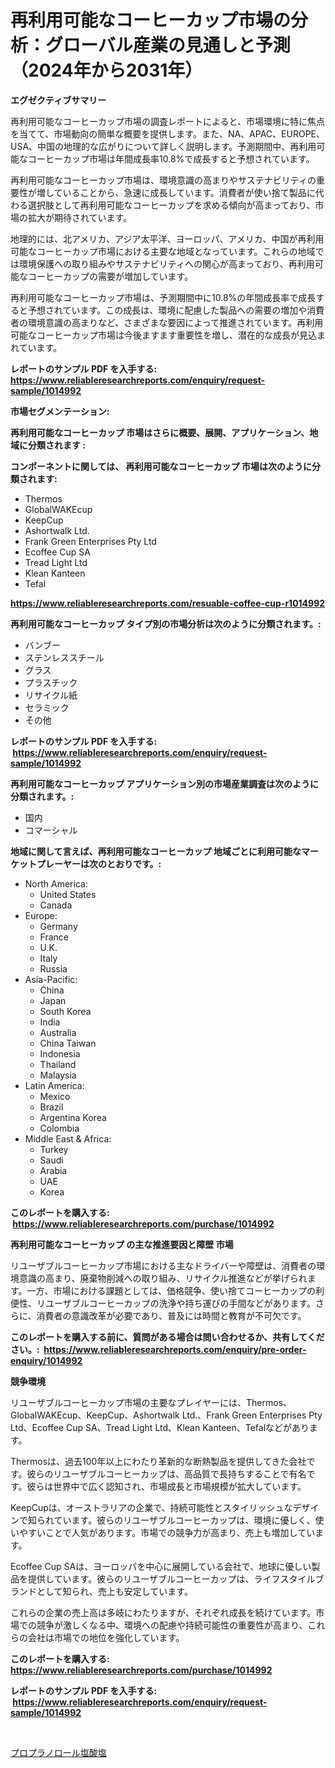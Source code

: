 <p><h1>再利用可能なコーヒーカップ市場の分析：グローバル産業の見通しと予測（2024年から2031年）</h1></p><p><strong>エグゼクティブサマリー</strong></p>
<p><p>再利用可能なコーヒーカップ市場の調査レポートによると、市場環境に特に焦点を当てて、市場動向の簡単な概要を提供します。また、NA、APAC、EUROPE、USA、中国の地理的な広がりについて詳しく説明します。予測期間中、再利用可能なコーヒーカップ市場は年間成長率10.8%で成長すると予想されています。</p><p>再利用可能なコーヒーカップ市場は、環境意識の高まりやサステナビリティの重要性が増していることから、急速に成長しています。消費者が使い捨て製品に代わる選択肢として再利用可能なコーヒーカップを求める傾向が高まっており、市場の拡大が期待されています。</p><p>地理的には、北アメリカ、アジア太平洋、ヨーロッパ、アメリカ、中国が再利用可能なコーヒーカップ市場における主要な地域となっています。これらの地域では環境保護への取り組みやサステナビリティへの関心が高まっており、再利用可能なコーヒーカップの需要が増加しています。</p><p>再利用可能なコーヒーカップ市場は、予測期間中に10.8%の年間成長率で成長すると予想されています。この成長は、環境に配慮した製品への需要の増加や消費者の環境意識の高まりなど、さまざまな要因によって推進されています。再利用可能なコーヒーカップ市場は今後ますます重要性を増し、潜在的な成長が見込まれています。</p></p>
<p><strong>レポートのサンプル PDF を入手する: <a href="https://www.reliableresearchreports.com/enquiry/request-sample/1014992">https://www.reliableresearchreports.com/enquiry/request-sample/1014992</a></strong></p>
<p><strong>市場セグメンテーション:</strong></p>
<p><strong> 再利用可能なコーヒーカップ 市場はさらに概要、展開、アプリケーション、地域に分類されます :</strong></p>
<p><strong>コンポーネントに関しては、 再利用可能なコーヒーカップ 市場は次のように分類されます: &nbsp;</strong></p>
<p><ul><li>Thermos</li><li>GlobalWAKEcup</li><li>KeepCup</li><li>Ashortwalk Ltd.</li><li>Frank Green Enterprises Pty Ltd</li><li>Ecoffee Cup SA</li><li>Tread Light Ltd</li><li>Klean Kanteen</li><li>Tefal</li></ul></p>
<p><strong><a href="https://www.reliableresearchreports.com/resuable-coffee-cup-r1014992">https://www.reliableresearchreports.com/resuable-coffee-cup-r1014992</a></strong></p>
<p><strong> 再利用可能なコーヒーカップ タイプ別の市場分析は次のように分類されます。:</strong></p>
<p><ul><li>バンブー</li><li>ステンレススチール</li><li>グラス</li><li>プラスチック</li><li>リサイクル紙</li><li>セラミック</li><li>その他</li></ul></p>
<p><strong>レポートのサンプル PDF を入手する: &nbsp;<a href="https://www.reliableresearchreports.com/enquiry/request-sample/1014992">https://www.reliableresearchreports.com/enquiry/request-sample/1014992</a></strong></p>
<p><strong> 再利用可能なコーヒーカップ アプリケーション別の市場産業調査は次のように分類されます。:</strong></p>
<p><ul><li>国内</li><li>コマーシャル</li></ul></p>
<p><strong>地域に関して言えば、再利用可能なコーヒーカップ 地域ごとに利用可能なマーケットプレーヤーは次のとおりです。:</strong></p>
<p><ul>
    <li>
        North America:
        <ul>
            <li>United States</li>
            <li>Canada</li>
        </ul>
    </li>
    <li>
        Europe:
        <ul>
            <li>Germany</li>
            <li>France</li>
            <li>U.K.</li>
            <li>Italy</li>
            <li>Russia</li>
        </ul>
    </li>
    <li>
        Asia-Pacific:
        <ul>
            <li>China</li>
            <li>Japan</li>
            <li>South Korea</li>
            <li>India</li>
            <li>Australia</li>
            <li>China Taiwan</li>
            <li>Indonesia</li>
            <li>Thailand</li>
            <li>Malaysia</li>
        </ul>
    </li>
    <li>
        Latin America:
        <ul>
            <li>Mexico</li>
            <li>Brazil</li>
            <li>Argentina Korea</li>
            <li>Colombia</li>
        </ul>
    </li>
    <li>
        Middle East & Africa:
        <ul>
            <li>Turkey</li>
            <li>Saudi</li>
            <li>Arabia</li>
            <li>UAE</li>
            <li>Korea</li>
        </ul>
    </li>
    </ul></p>
<p><strong>このレポートを購入する: &nbsp;<a href="https://www.reliableresearchreports.com/purchase/1014992">https://www.reliableresearchreports.com/purchase/1014992</a></strong></p>
<p><strong>再利用可能なコーヒーカップ の主な推進要因と障壁 市場</strong></p>
<p><p>リユーザブルコーヒーカップ市場における主なドライバーや障壁は、消費者の環境意識の高まり、廃棄物削減への取り組み、リサイクル推進などが挙げられます。一方、市場における課題としては、価格競争、使い捨てコーヒーカップの利便性、リユーザブルコーヒーカップの洗浄や持ち運びの手間などがあります。さらに、消費者の意識改革が必要であり、普及には時間と教育が不可欠です。</p></p>
<p><strong>このレポートを購入する前に、質問がある場合は問い合わせるか、共有してください。:&nbsp; <a href="https://www.reliableresearchreports.com/enquiry/pre-order-enquiry/1014992">https://www.reliableresearchreports.com/enquiry/pre-order-enquiry/1014992</a></strong></p>
<p><strong>競争環境</strong></p>
<p><p>リユーザブルコーヒーカップ市場の主要なプレイヤーには、Thermos、GlobalWAKEcup、KeepCup、Ashortwalk Ltd.、Frank Green Enterprises Pty Ltd、Ecoffee Cup SA、Tread Light Ltd、Klean Kanteen、Tefalなどがあります。</p><p>Thermosは、過去100年以上にわたり革新的な断熱製品を提供してきた会社です。彼らのリユーザブルコーヒーカップは、高品質で長持ちすることで有名です。彼らは世界中で広く認知され、市場成長と市場規模が拡大しています。</p><p>KeepCupは、オーストラリアの企業で、持続可能性とスタイリッシュなデザインで知られています。彼らのリユーザブルコーヒーカップは、環境に優しく、使いやすいことで人気があります。市場での競争力が高まり、売上も増加しています。</p><p>Ecoffee Cup SAは、ヨーロッパを中心に展開している会社で、地球に優しい製品を提供しています。彼らのリユーザブルコーヒーカップは、ライフスタイルブランドとして知られ、売上も安定しています。</p><p>これらの企業の売上高は多岐にわたりますが、それぞれ成長を続けています。市場での競争が激しくなる中、環境への配慮や持続可能性の重要性が高まり、これらの会社は市場での地位を強化しています。</p></p>
<p><strong>このレポートを購入する: &nbsp; <a href="https://www.reliableresearchreports.com/purchase/1014992">https://www.reliableresearchreports.com/purchase/1014992</a></strong></p>
<p><strong>レポートのサンプル PDF を入手する: &nbsp;<a href="https://www.reliableresearchreports.com/enquiry/request-sample/1014992">https://www.reliableresearchreports.com/enquiry/request-sample/1014992</a></strong><strong></strong></p>
<p>&nbsp;</p>
<p><p><a href="https://github.com/one-cool-chick/Market-Research-Report-List-1/blob/main/669111019909.md">プロプラノロール塩酸塩</a></p></p>